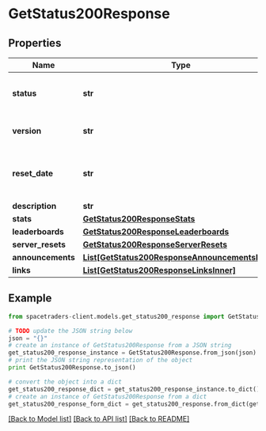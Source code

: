 # GetStatus200Response


## Properties

Name | Type | Description | Notes
------------ | ------------- | ------------- | -------------
**status** | **str** | The current status of the game server. | 
**version** | **str** | The current version of the API. | 
**reset_date** | **str** | The date when the game server was last reset. | 
**description** | **str** |  | 
**stats** | [**GetStatus200ResponseStats**](GetStatus200ResponseStats.md) |  | 
**leaderboards** | [**GetStatus200ResponseLeaderboards**](GetStatus200ResponseLeaderboards.md) |  | 
**server_resets** | [**GetStatus200ResponseServerResets**](GetStatus200ResponseServerResets.md) |  | 
**announcements** | [**List[GetStatus200ResponseAnnouncementsInner]**](GetStatus200ResponseAnnouncementsInner.md) |  | 
**links** | [**List[GetStatus200ResponseLinksInner]**](GetStatus200ResponseLinksInner.md) |  | 

## Example

```python
from spacetraders-client.models.get_status200_response import GetStatus200Response

# TODO update the JSON string below
json = "{}"
# create an instance of GetStatus200Response from a JSON string
get_status200_response_instance = GetStatus200Response.from_json(json)
# print the JSON string representation of the object
print GetStatus200Response.to_json()

# convert the object into a dict
get_status200_response_dict = get_status200_response_instance.to_dict()
# create an instance of GetStatus200Response from a dict
get_status200_response_form_dict = get_status200_response.from_dict(get_status200_response_dict)
```
[[Back to Model list]](../README.md#documentation-for-models) [[Back to API list]](../README.md#documentation-for-api-endpoints) [[Back to README]](../README.md)


